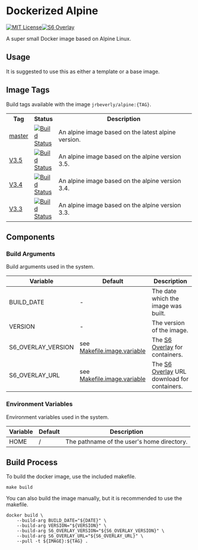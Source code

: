 # Dockerized Alpine
[![MIT License][license-badge]][license][![S6 Overlay][s6-overlay-badge]][s6-overlay]

A super small Docker image based on Alpine Linux. 

## Usage

It is suggested to use this as either a template or a base image.

## Image Tags

Build tags available with the image `jrbeverly/alpine:{TAG}`.

<table>
  <tr>
    <th width="7%">Tag</th>
    <th width="10%">Status</th> 
    <th>Description</th>
  </tr>
  <tr>
    <td><a href="/../tree/master">master</a></td>
    <td><a href="/../commits/master"><img alt="Build Status" src="/../badges/master/build.svg"/></a></td>
    <td>An alpine image based on the latest alpine version.</td>
  </tr>
  <tr>
    <td><a href="/../tree/V3.5">V3.5</a></td>
    <td><a href="/../commits/V3.5"><img alt="Build Status" src="/../badges/V3.5/build.svg"/></a></td>
    <td>An alpine image based on the alpine version 3.5.</td>
  </tr>
  <tr>
    <td><a href="/../tree/V3.4">V3.4</a></td>
    <td><a href="/../commits/V3.4"><img alt="Build Status" src="/../badges/V3.4/build.svg"/></a></td>
    <td>An alpine image based on the alpine version 3.4.</td> 
  </tr>
  <tr>
    <td><a href="/../tree/V3.3">V3.3</a></td>
    <td><a href="/../commits/V3.3"><img alt="Build Status" src="/../badges/V3.3/build.svg"/></a></td>
    <td>An alpine image based on the alpine version 3.3.</td> 
  </tr>
</table>

## Components
### Build Arguments

Build arguments used in the system.

| Variable | Default | Description |
| -------- | ------- |------------ |
| BUILD_DATE | - | The date which the image was built. |
| VERSION | - | The version of the image. |
| S6\_OVERLAY\_VERSION | see [Makefile.image.variable](Makefile.image.variable) | The [S6 Overlay](https://github.com/just-containers/s6-overlay/releases) for containers. |
| S6\_OVERLAY\_URL | see [Makefile.image.variable](Makefile.image.variable) | The [S6 Overlay](https://github.com/just-containers/s6-overlay/releases) URL download for containers. |

### Environment Variables

Environment variables used in the system.

| Variable | Default | Description |
| -------- | ------- |------------ |
| HOME | / | The pathname of the user's home directory. |

## Build Process

To build the docker image, use the included makefile.

```
make build
```

You can also build the image manually, but it is recommended to use the makefile.

```
docker build \
    --build-arg BUILD_DATE="${DATE}" \
    --build-arg VERSION="${VERSION}" \
    --build-arg S6_OVERLAY_VERSION="${S6_OVERLAY_VERSION}" \
    --build-arg S6_OVERLAY_URL="${S6_OVERLAY_URL}" \
    --pull -t ${IMAGE}:${TAG} .
```

[license-badge]: https://img.shields.io/badge/license-MIT-blue.svg?maxAge=2592000
[license]: /../blob/master/LICENSE
[s6-overlay-badge]: https://img.shields.io/badge/s6-1.19.1.1-green.svg?maxAge=2592000
[s6-overlay]: https://github.com/just-containers/s6-overlay